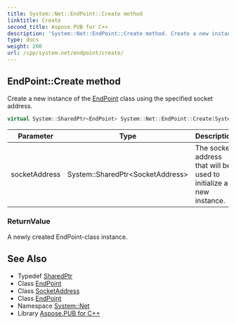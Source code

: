 ```yaml
---
title: System::Net::EndPoint::Create method
linktitle: Create
second_title: Aspose.PUB for C++
description: 'System::Net::EndPoint::Create method. Create a new instance of the EndPoint class using the specified socket address in C++.'
type: docs
weight: 200
url: /cpp/system.net/endpoint/create/
---
```

## EndPoint::Create method


Create a new instance of the [EndPoint](../) class using the specified socket address.

```cpp
virtual System::SharedPtr<EndPoint> System::Net::EndPoint::Create(System::SharedPtr<SocketAddress> socketAddress)
```


| Parameter | Type | Description |
| --- | --- | --- |
| socketAddress | System::SharedPtr\<SocketAddress\> | The socket address that will be used to initialize a new instance. |

### ReturnValue

A newly created EndPoint-class instance.

## See Also

* Typedef [SharedPtr](../../../system/sharedptr/)
* Class [EndPoint](../)
* Class [SocketAddress](../../socketaddress/)
* Class [EndPoint](../)
* Namespace [System::Net](../../)
* Library [Aspose.PUB for C++](../../../)
